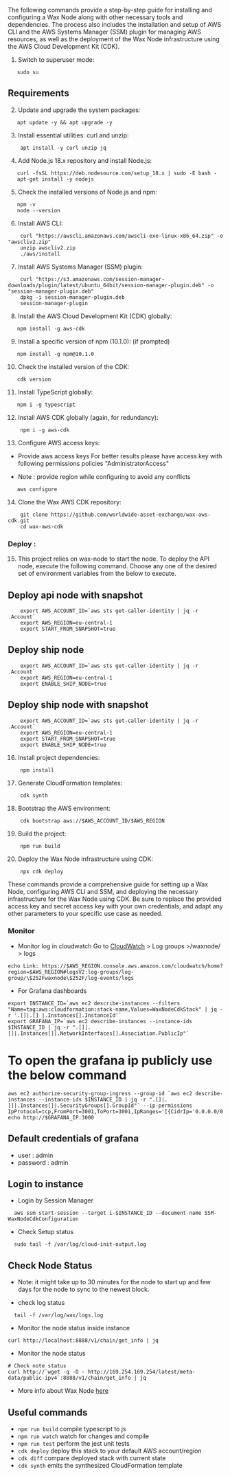 The following commands provide a step-by-step guide for installing and configuring a Wax Node along with other necessary tools and dependencies. The process also includes the installation and setup of AWS CLI and the AWS Systems Manager (SSM) plugin for managing AWS resources, as well as the deployment of the Wax Node infrastructure using the AWS Cloud Development Kit (CDK).

1. Switch to superuser mode:
```
   sudo su
```
## Requirements
2. Update and upgrade the system packages:
```
   apt update -y && apt upgrade -y
```

3. Install essential utilities: curl and unzip:
```
    apt install -y curl unzip jq
```

4. Add Node.js 18.x repository and install Node.js:
```
   curl -fsSL https://deb.nodesource.com/setup_18.x | sudo -E bash -
   apt-get install -y nodejs
```

5. Check the installed versions of Node.js and npm:
```
   npm -v
   node --version
```

6. Install AWS CLI:
```
    curl "https://awscli.amazonaws.com/awscli-exe-linux-x86_64.zip" -o "awscliv2.zip"
    unzip awscliv2.zip
    ./aws/install
```

7. Install AWS Systems Manager (SSM) plugin:
```
    curl "https://s3.amazonaws.com/session-manager-downloads/plugin/latest/ubuntu_64bit/session-manager-plugin.deb" -o "session-manager-plugin.deb"
    dpkg -i session-manager-plugin.deb
    session-manager-plugin
```

8. Install the AWS Cloud Development Kit (CDK) globally:
```
   npm install -g aws-cdk
```

9. Install a specific version of npm (10.1.0): (if prompted)
```
   npm install -g npm@10.1.0
```

10. Check the installed version of the CDK:
```
   cdk version
```

11. Install TypeScript globally:
```
   npm i -g typescript
```

12. Install AWS CDK globally (again, for redundancy):
```
    npm i -g aws-cdk
```

13. Configure AWS access keys:
- Provide aws access keys For better results please have access key with following permissions policies  "AdministratorAccess"

- Note : provide region while configuring to avoid any conflicts
```
   aws configure
```

14. Clone the Wax AWS CDK repository:
```
    git clone https://github.com/worldwide-asset-exchange/wax-aws-cdk.git
    cd wax-aws-cdk
```
### Deploy :
15. This project relies on wax-node to start the node. To deploy the API node, execute the following command.
    Choose any one of the desired set of environment variables from the below to execute.
## Deploy api node with snapshot
```
    export AWS_ACCOUNT_ID=`aws sts get-caller-identity | jq -r .Account`
    export AWS_REGION=eu-central-1
    export START_FROM_SNAPSHOT=true
```

## Deploy ship node
```
    export AWS_ACCOUNT_ID=`aws sts get-caller-identity | jq -r .Account`
    export AWS_REGION=eu-central-1
    export ENABLE_SHIP_NODE=true
```

## Deploy ship node with snapshot
```
    export AWS_ACCOUNT_ID=`aws sts get-caller-identity | jq -r .Account`
    export AWS_REGION=eu-central-1
    export START_FROM_SNAPSHOT=true
    export ENABLE_SHIP_NODE=true
```

16. Install project dependencies:
```
    npm install
```

17. Generate CloudFormation templates:
```
    cdk synth
```

18. Bootstrap the AWS environment:
```
    cdk bootstrap aws://$AWS_ACCOUNT_ID/$AWS_REGION
```

19. Build the project:
```
    npm run build
```

20. Deploy the Wax Node infrastructure using CDK:
```
    npx cdk deploy
```

These commands provide a comprehensive guide for setting up a Wax Node, configuring AWS CLI and SSM, and deploying the necessary infrastructure for the Wax Node using CDK. Be sure to replace the provided access key and secret access key with your own credentials, and adapt any other parameters to your specific use case as needed.

### Monitor
- Monitor log in cloudwatch
  Go to [CloudWatch](https://console.aws.amazon.com/cloudwatch) > Log groups >/waxnode/ > logs
```
echo Link: https://$AWS_REGION.console.aws.amazon.com/cloudwatch/home?region=$AWS_REGION#logsV2:log-groups/log-group/\$252Fwaxnode\$252F/log-events/logs
```
- For Grafana dashboards

```
export INSTANCE_ID=`aws ec2 describe-instances --filters "Name=tag:aws:cloudformation:stack-name,Values=WaxNodeCdkStack" | jq -r '.[]|.[] |.Instances[].InstanceId'`
export GRAFANA_IP=`aws ec2 describe-instances --instance-ids $INSTANCE_ID | jq -r ".[]|.[]|.Instances[]|.NetworkInterfaces[].Association.PublicIp"`
```
# To open the grafana ip publicly use the below command
```
aws ec2 authorize-security-group-ingress --group-id `aws ec2 describe-instances --instance-ids $INSTANCE_ID | jq -r ".[]|.[]|.Instances[]|.SecurityGroups[].GroupId"` --ip-permissions IpProtocol=tcp,FromPort=3001,ToPort=3001,IpRanges='[{CidrIp='0.0.0.0/0',Description="wideopen"}]'
echo http://$GRAFANA_IP:3000 
```
## Default credentials of grafana
- user : admin
- password : admin

## Login to instance
- Login by Session Manager
```
  aws ssm start-session --target i-$INSTANCE_ID --document-name SSM-WaxNodeCdkConfiguration
```
- Check Setup status
```
  sudo tail -f /var/log/cloud-init-output.log
```

## Check Node Status
* Note: it might take up to 30 minutes for the node to start up and few days for the node to sync to the newest block.
- check log status
```
  tail -f /var/log/wax/logs.log
```
- Monitor the node status inside instance
```
curl http://localhost:8888/v1/chain/get_info | jq 
```
- Monitor the node status
```
# Check note status
curl http://`wget -q -O - http://169.254.169.254/latest/meta-data/public-ipv4`:8888/v1/chain/get_info | jq
```
- More info about Wax Node [here](https://github.com/worldwide-asset-exchange/wax-node/)

## Useful commands
* `npm run build`   compile typescript to js
* `npm run watch`   watch for changes and compile
* `npm run test`    perform the jest unit tests
* `cdk deploy`      deploy this stack to your default AWS account/region
* `cdk diff`        compare deployed stack with current state
* `cdk synth`       emits the synthesized CloudFormation template
